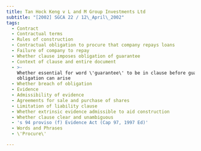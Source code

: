 ```yaml
---
title: Tan Hock Keng v L and M Group Investments Ltd
subtitle: "[2002] SGCA 22 / 12\_April\_2002"
tags:
  - Contract
  - Contractual terms
  - Rules of construction
  - Contractual obligation to procure that company repays loans
  - Failure of company to repay
  - Whether clause imposes obligation of guarantee
  - Context of clause and entire document
  - >-
    Whether essential for word \'guarantee\' to be in clause before guarantee
    obligation can arise
  - Whether breach of obligation
  - Evidence
  - Admissibility of evidence
  - Agreements for sale and purchase of shares
  - Limitation of liability clause
  - Whether extrinsic evidence admissible to aid construction
  - Whether clause clear and unambiguous
  - 's 94 proviso (f) Evidence Act (Cap 97, 1997 Ed)'
  - Words and Phrases
  - \'Procure\'

---
```


